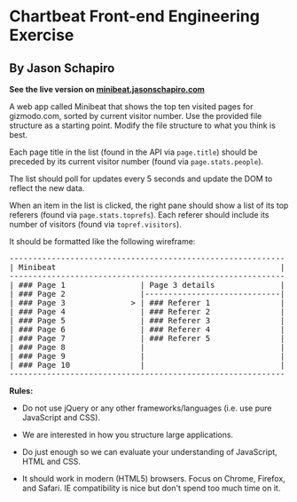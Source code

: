 # Chartbeat Front-end Engineering Exercise
## By Jason Schapiro

**See the live version on [minibeat.jasonschapiro.com](minibeat.jasonschapiro.com)**

A web app called Minibeat that shows the top ten visited pages
for gizmodo.com, sorted by current visitor number.  Use the provided file
structure as a starting point.  Modify the file structure to what you
think is best.

Each page title in the list (found in the API via `page.title`) should be
preceded by its current visitor number (found via `page.stats.people`).

The list should poll for updates every 5 seconds and update the DOM to reflect
the new data.

When an item in the list is clicked, the right pane should show a list of
its top referers (found via `page.stats.toprefs`).  Each referer should include
its number of visitors (found via `topref.visitors`).

It should be formatted like the following wireframe:

<pre>
-----------------------------------------------------------
| Minibeat                                                |
-----------------------------------------------------------
| ### Page 1                | Page 3 details              |
| ### Page 2                |-----------------------------|
| ### Page 3              > | ### Referer 1               |
| ### Page 4                | ### Referer 2               |
| ### Page 5                | ### Referer 3               |
| ### Page 6                | ### Referer 4               |
| ### Page 7                | ### Referer 5               |
| ### Page 8                |                             |
| ### Page 9                |                             |
| ### Page 10               |                             |
-----------------------------------------------------------
</pre>

**Rules:**

 * Do not use jQuery or any other frameworks/languages (i.e. use pure JavaScript and CSS).

 * We are interested in how you structure large applications.

 * Do just enough so we can evaluate your understanding of JavaScript, HTML and CSS.

 * It should work in modern (HTML5) browsers. Focus on Chrome, Firefox, and Safari. IE compatibility is nice but don't spend too much time on it.

